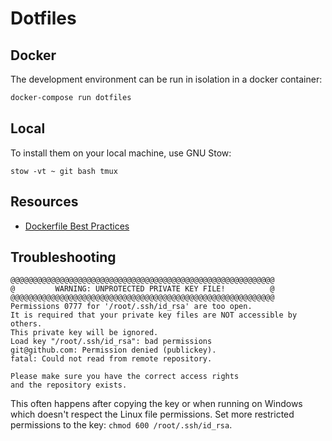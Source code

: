 # Dotfiles

## Docker

The development environment can be run in isolation in a docker container:

```bash
docker-compose run dotfiles
```

## Local

To install them on your local machine, use GNU Stow:

```
stow -vt ~ git bash tmux
```

## Resources

- [Dockerfile Best Practices](https://docs.docker.com/develop/develop-images/dockerfile_best-practices/)

## Troubleshooting

    @@@@@@@@@@@@@@@@@@@@@@@@@@@@@@@@@@@@@@@@@@@@@@@@@@@@@@@@@@@
    @         WARNING: UNPROTECTED PRIVATE KEY FILE!          @
    @@@@@@@@@@@@@@@@@@@@@@@@@@@@@@@@@@@@@@@@@@@@@@@@@@@@@@@@@@@
    Permissions 0777 for '/root/.ssh/id_rsa' are too open.
    It is required that your private key files are NOT accessible by others.
    This private key will be ignored.
    Load key "/root/.ssh/id_rsa": bad permissions
    git@github.com: Permission denied (publickey).
    fatal: Could not read from remote repository.

    Please make sure you have the correct access rights
    and the repository exists.

This often happens after copying the key or when running on Windows which doesn't respect the Linux file
permissions. Set more restricted permissions to the key: `chmod 600 /root/.ssh/id_rsa`.
